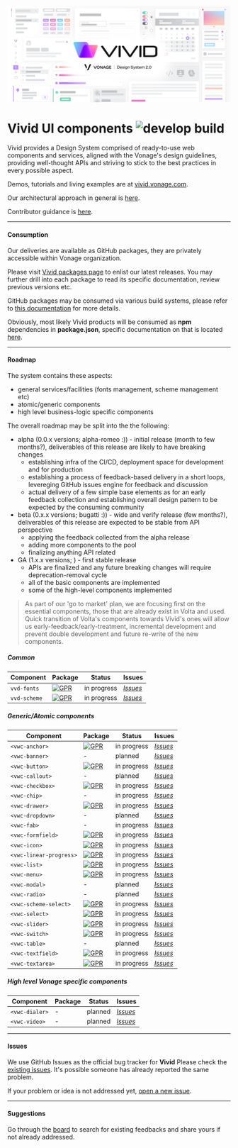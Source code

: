 <p align="center">
  <img src="./assets/images/vivid-hero.png"></img>
</p>

# Vivid UI components ![develop build](https://github.com/Vonage/vivid/workflows/develop%20build/badge.svg?branch=develop)

Vivid provides a Design System comprised of ready-to-use web components and services, aligned with the Vonage's design guidelines, providing well-thought APIs and striving to stick to the best practices in every possible aspect.

Demos, tutorials and living examples are at [vivid.vonage.com](https://vivid.vonage.com).

Our architectural approach in general is [here](./docs/architecture.md).

Contributor guidance is [here](./docs/contributing.md).

---

#### Consumption

Our deliveries are available as GitHub packages, they are privately accessible within Vonage organization.

Please visit [Vivid packages page](https://github.com/Vonage/vivid/packages) to enlist our latest releases. You may further drill into each package to read its specific documentation, review previous versions etc.

GitHub packages may be consumed via various build systems, please refer to [this documentation](https://help.github.com/en/packages/using-github-packages-with-your-projects-ecosystem) for more details.

Obviously, most likely Vivid products will be consumed as **npm** dependencies in **package.json**, specific documentation on that is located [here](https://help.github.com/en/packages/using-github-packages-with-your-projects-ecosystem/configuring-npm-for-use-with-github-packages#installing-a-package).

---

#### Roadmap

The system contains these aspects:
- general services/facilities (fonts management, scheme management etc)
- atomic/generic components
- high level business-logic specific components

The overall roadmap may be split into the the following:
* alpha (0.0.x versions; alpha-romeo :)) - initial release (month to few months?), deliverables of this release are likely to have breaking changes
	* establishing infra of the CI/CD, deployment space for development and for production
	* establishing a process of feedback-based delivery in a short loops, levereging GitHub issues engine for feedback and discussion
	* actual delivery of a few simple base elements as for an early feedback collection and establishing overall design pattern to be expected by the consuming community
* beta (0.x.x versions; bugatti :)) - wide and verify release (few months?), deliverables of this release are expected to be stable from API perspective
	* applying the feedback collected from the alpha release
	* adding more components to the pool
	* finalizing anything API related
* GA (1.x.x versions; ) - first stable release
	* APIs are finalized and any future breaking changes will require deprecation-removal cycle
	* all of the basic components are implemented
	* some of the high-level components implemented

> As part of our 'go to market' plan, we are focusing first on the essential components, those that are already exist in Volta and used. Quick transition of Volta's components towards Vivid's ones will allow us early-feedback/early-treatment, incremental development and prevent double development and future re-write of the new components.

##### Common

| Component | Package | Status | Issues |
|--|--|--|--|
| `vvd-fonts` | [![GPR](https://img.shields.io/static/v1?label=GPR&message=0.0.7&color=green&logo=github)](https://github.com/Vonage/vivid/packages/235315) | in progress | [*Issues*](https://github.com/Vonage/vivid/issues?q=is%3Aissue+is%3Aopen+font+fonts) |
| `vvd-scheme` | [![GPR](https://img.shields.io/static/v1?label=GPR&message=0.0.7&color=green&logo=github)](https://github.com/Vonage/vivid/packages/235300) | in progress | [*Issues*](https://github.com/Vonage/vivid/issues?q=is%3Aissue+is%3Aopen+scheme+schema+theme) |


##### Generic/Atomic components

| Component | Package | Status | Issues |
|--|--|--|--|
| `<vwc-anchor>` | [![GPR](https://img.shields.io/static/v1?label=GPR&message=0.0.7&color=green&logo=github)](https://github.com/Vonage/vivid/packages/166581) | in progress | [*Issues*](https://github.com/Vonage/vivid/issues?q=is%3Aissue+is%3Aopen+anchor) |
| `<vwc-banner>` | - | planned | [*Issues*](https://github.com/Vonage/vivid/issues?q=is%3Aissue+is%3Aopen+banner) |
| `<vwc-button>` | [![GPR](https://img.shields.io/static/v1?label=GPR&message=0.0.7&color=green&logo=github)](https://github.com/Vonage/vivid/packages/165931) | in progress | [*Issues*](https://github.com/Vonage/vivid/issues?q=is%3Aissue+is%3Aopen+button) |
| `<vwc-callout>` | - | planned | [*Issues*](https://github.com/Vonage/vivid/issues?q=is%3Aissue+is%3Aopen+callout) |
| `<vwc-checkbox>` | [![GPR](https://img.shields.io/static/v1?label=GPR&message=0.0.7&color=green&logo=github)](https://github.com/Vonage/vivid/packages/235311) | in progress | [*Issues*](https://github.com/Vonage/vivid/issues?q=is%3Aissue+is%3Aopen+checkbox) |
| `<vwc-chip>` | - | in progress | [*Issues*](https://github.com/Vonage/vivid/issues?q=is%3Aissue+is%3Aopen+chip+chips) |
| `<vwc-drawer>` | [![GPR](https://img.shields.io/static/v1?label=GPR&message=0.0.7&color=green&logo=github)](https://github.com/Vonage/vivid/packages/235307) | in progress | [*Issues*](https://github.com/Vonage/vivid/issues?q=is%3Aissue+is%3Aopen+drawer) |
| `<vwc-dropdown>` | - | planned | [*Issues*](https://github.com/Vonage/vivid/issues?q=is%3Aissue+is%3Aopen+dropdown) |
| `<vwc-fab>` | - | in progress | [*Issues*](https://github.com/Vonage/vivid/issues?q=is%3Aissue+is%3Aopen+fab) |
| `<vwc-formfield>` | [![GPR](https://img.shields.io/static/v1?label=GPR&message=0.0.7&color=green&logo=github)](https://github.com/Vonage/vivid/packages/235309) | in progress | [*Issues*](https://github.com/Vonage/vivid/issues?q=is%3Aissue+is%3Aopen+formfield) |
| `<vwc-icon>` | [![GPR](https://img.shields.io/static/v1?label=GPR&message=0.0.7&color=green&logo=github)](https://github.com/Vonage/vivid/packages/235306) | in progress | [*Issues*](https://github.com/Vonage/vivid/issues?q=is%3Aissue+is%3Aopen+icon) |
| `<vwc-linear-progress>` | [![GPR](https://img.shields.io/static/v1?label=GPR&message=0.0.12-alpha.0&color=green&logo=github)](https://github.com/Vonage/vivid/packages/267584) | in progress | [*Issues*](https://github.com/Vonage/vivid/issues?q=is%3Aissue+is%3Aopen+linear+progress) |
| `<vwc-list>` | [![GPR](https://img.shields.io/static/v1?label=GPR&message=0.0.7&color=green&logo=github)](https://github.com/Vonage/vivid/packages/235303) | in progress | [*Issues*](https://github.com/Vonage/vivid/issues?q=is%3Aissue+is%3Aopen+list) |
| `<vwc-menu>` | [![GPR](https://img.shields.io/static/v1?label=GPR&message=0.0.7&color=green&logo=github)](https://github.com/Vonage/vivid/packages/235299) | in progress | [*Issues*](https://github.com/Vonage/vivid/issues?q=is%3Aissue+is%3Aopen+menu) |
| `<vwc-modal>` | - | planned | [*Issues*](https://github.com/Vonage/vivid/issues?q=is%3Aissue+is%3Aopen+modal) |
| `<vwc-radio>` | - | planned | [*Issues*](https://github.com/Vonage/vivid/issues?q=is%3Aissue+is%3Aopen+radio) |
| `<vwc-scheme-select>` | [![GPR](https://img.shields.io/static/v1?label=GPR&message=0.0.7&color=green&logo=github)](https://github.com/Vonage/vivid/packages/235304) | in progress | [*Issues*](https://github.com/Vonage/vivid/issues?q=is%3Aissue+is%3Aopen+scheme+schema+theme+select) |
| `<vwc-select>` | [![GPR](https://img.shields.io/static/v1?label=GPR&message=0.0.7&color=green&logo=github)](https://github.com/Vonage/vivid/packages/235301) | in progress | [*Issues*](https://github.com/Vonage/vivid/issues?q=is%3Aissue+is%3Aopen+select) |
| `<vwc-slider>` | [![GPR](https://img.shields.io/static/v1?label=GPR&message=0.0.7&color=green&logo=github)](https://github.com/Vonage/vivid/packages/251037) | in progress | [*Issues*](https://github.com/Vonage/vivid/issues?q=is%3Aissue+is%3Aopen+slider) |
| `<vwc-switch>` | [![GPR](https://img.shields.io/static/v1?label=GPR&message=0.0.7&color=green&logo=github)](https://github.com/Vonage/vivid/packages/235302) | in progress | [*Issues*](https://github.com/Vonage/vivid/issues?q=is%3Aissue+is%3Aopen+switch) |
| `<vwc-table>` | - | planned | [*Issues*](https://github.com/Vonage/vivid/issues?q=is%3Aissue+is%3Aopen+table) |
| `<vwc-textfield>` | [![GPR](https://img.shields.io/static/v1?label=GPR&message=0.0.7&color=green&logo=github)](https://github.com/Vonage/vivid/packages/166369) | in progress | [*Issues*](https://github.com/Vonage/vivid/issues?q=is%3Aissue+is%3Aopen+textfield) |
| `<vwc-textarea>` | [![GPR](https://img.shields.io/static/v1?label=GPR&message=0.0.7&color=green&logo=github)](https://github.com/Vonage/vivid/packages/235308) | in progress | [*Issues*](https://github.com/Vonage/vivid/issues?q=is%3Aissue+is%3Aopen+textarea) |


##### High level Vonage specific components

| Component | Package | Status | Issues |
|--|--|--|--|
| `<vwc-dialer>` | - | planned | [*Issues*](https://github.com/Vonage/vivid/issues?q=is%3Aissue+is%3Aopen+dialer) |
| `<vwc-video>` | - | planned | [*Issues*](https://github.com/Vonage/vivid/issues?q=is%3Aissue+is%3Aopen+video+player+videoplayer) |

---

#### Issues

We use GitHub Issues as the official bug tracker for **Vivid** Please check the [existing issues](https://github.com/vonage/vivid/issues). It's possible someone has already reported the same problem.

If your problem or idea is not addressed yet, [open a new issue](https://github.com/vonage/vivid/issues/new).

---

#### Suggestions

Go through the [board](https://github.com/vonage/vivid/projects/1) to search for existing feedbacks and share yours if not already addressed.
